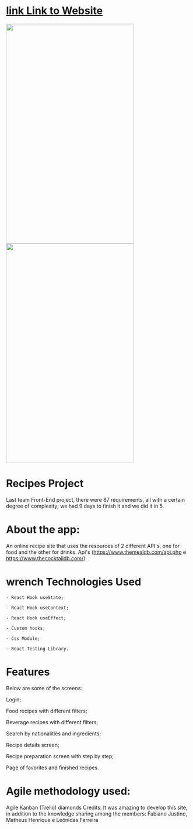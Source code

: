 # [link Link to Website](https://recipe-project-trybe.surge.sh/)
<p>
<img width="350" height="600" src="src/images/screen-capture_DPVRa32o.gif">
  <img width="350" height="600" src="src/images/screen-capture_Jkm8EMyb00.gif">
</p>

 # Recipes Project
Last team Front-End project, there were 87 requirements, all with a certain degree of complexity; we had 9 days to finish it and we did it in 5.
# About the app:
An online recipe site that uses the resources of 2 different API's, one for food and the other for drinks.
Api's (https://www.themealdb.com/api.php e https://www.thecocktaildb.com/).

# wrench Technologies Used
```
- React Hook useState;

- React Hook useContext;

- React Hook useEffect;

- Custom hooks;

- Css Module;

- React Testing Library.
```

# Features

Below are some of the screens:

Login;

Food recipes with different filters;

Beverage recipes with different filters;

Search by nationalities and ingredients;

Recipe details screen;

Recipe preparation screen with step by step;

Page of favorites and finished recipes.


# Agile methodology used:

Agile Kanban (Trello)
diamonds Credits:
It was amazing to develop this site, in addition to the knowledge sharing among the members:
Fabiano Justino, Matheus Henrique e Leônidas Ferreira

